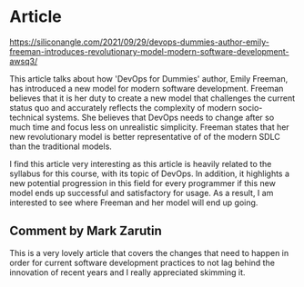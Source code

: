 # Article

https://siliconangle.com/2021/09/29/devops-dummies-author-emily-freeman-introduces-revolutionary-model-modern-software-development-awsq3/

This article talks about how 'DevOps for Dummies' author, Emily Freeman, has introduced a new model for modern software development. Freeman believes that it is her duty to create a new model that challenges the current status quo and accurately reflects the complexity of modern socio-technical systems. She believes that DevOps needs to change after so much time and focus less on unrealistic simplicity. Freeman states that her new revolutionary model is better representative of of the modern SDLC than the traditional models.

I find this article very interesting as this article is heavily related to the syllabus for this course, with its topic of DevOps. In addition, it highlights a new potential progression in this field for every programmer if this new model ends up successful and satisfactory for usage. As a result, I am interested to see where Freeman and her model will end up going.

## Comment by Mark Zarutin
This is a very lovely article that covers the changes that need to happen in order for current software development practices to not lag behind the innovation of recent years and I really appreciated skimming it.